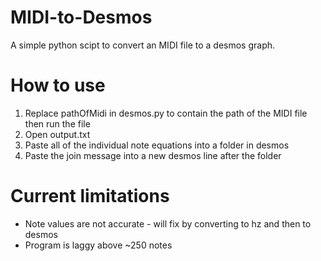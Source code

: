 # MIDI-to-Desmos
A simple python scipt to convert an MIDI file to a desmos graph. 

# How to use
1. Replace pathOfMidi in desmos.py to contain the path of the MIDI file then run the file
2. Open output.txt
3. Paste all of the individual note equations into a folder in desmos
4. Paste the join message into a new desmos line after the folder
# Current limitations
* Note values are not accurate - will fix by converting to hz and then to desmos 
* Program is laggy above ~250 notes
